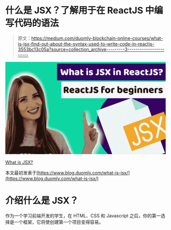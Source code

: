 # 什么是 JSX？了解用于在 ReactJS 中编写代码的语法

> 原文：<https://medium.com/duomly-blockchain-online-courses/what-is-jsx-find-out-about-the-syntax-used-to-write-code-in-reactjs-3553bc13c05a?source=collection_archive---------3----------------------->

![](img/f01cf9ca1e66e7274888db659f54d2fc.png)

[What is JSX?](https://www.blog.duomly.com/what-is-jsx/)

本文最初发表于[https://www.blog.duomly.com/what-is-jsx/](https://www.blog.duomly.com/what-is-jsx/)

# 介绍什么是 JSX？

作为一个学习前端开发的学生，在 HTML、CSS 和 Javascript 之后，你的第一选择是一个框架，它将使创建第一个项目变得容易。